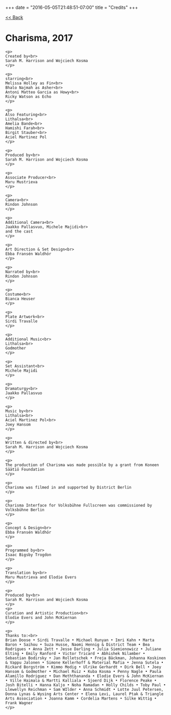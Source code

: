 +++
date = "2016-05-05T21:48:51-07:00"
title = "Credits"
+++

<div class="nav" id="home-link">
  <a href="/"><< Back</a>
</div>

<div id="credits-page" class="info-page">

  <h1>Charisma, 2017</h1>

    <p>
    Created by<br>
    Sarah M. Harrison and Wojciech Kosma
    </p>

    <p>
    starring<br>
    Melissa Holley as Fin<br>
    Bhalo Najmah as Asher<br>
    Antoni Matteo Garcia as Howy<br>
    Ricky Watson as Echo
    </p>

    <p>
    Also Featuring<br>
    Lithalsa<br>
    Amelia Bande<br>
    Hamishi Farah<br>
    Birgit Stauber<br>
    Aciel Martinez Pol
    </p>

    <p>
    Produced by<br>
    Sarah M. Harrison and Wojciech Kosma
    </p>

    <p>
    Associate Producer<br>
    Maru Mustrieva
    </p>

    <p>
    Camera<br>
    Rindon Johnson
    </p>

    <p>
    Additional Camera<br>
    Jaakko Pallasvuo, Michele Majidi<br>
    and the cast
    </p>

    <p>
    Art Direction & Set Design<br>
    Ebba Fransén Waldhör
    </p>

    <p>
    Narrated by<br>
    Rindon Johnson
    </p>

    <p>
    Costume<br>
    Bianca Heuser
    </p>

    <p>
    Plate Artwork<br>
    Sirdi Travalle
    </p>

    <p>
    Additional Music<br>
    Lithalsa<br>
    Godmother
    </p>

    <p>
    Set Assistant<br>
    Michele Majidi
    </p>

    <p>
    Dramaturgy<br>
    Jaakko Pallasvuo
    </p>

    <p>
    Music by<br>
    Lithalsa<br>
    Aciel Martinez Pol<br>
    Joey Hansom
    </p>

    <p>
    Written & directed by<br>
    Sarah M. Harrison and Wojciech Kosma
    </p>

    <p>
    The production of Charisma was made possible by a grant from Koneen Säätiö Foundation
    </p>

    <p>
    Charisma was filmed in and supported by District Berlin
    </p>

    <p>
    Charisma Interface for Volksbühne Fullscreen was commissioned by Volksbühne Berlin
    </p>

    <p>
    Concept & Design<br>
    Ebba Fransén Waldhör
    </p>

    <p>
    Programmed by<br>
    Isaac Bigsby Trogdon
    </p>

    <p>
    Translation by<br>
    Maru Mustrieva and Elodie Evers
    </p>

    <p>
    Produced by<br>
    Sarah M. Harrison and Wojciech Kosma
    </p>
    <p>
    Curation and Artistic Production<br>
    Elodie Evers and John McKiernan
    </p>

    <p>
    Thanks to:<br>
    Brian Doose • Sirdi Travalle • Michael Runyan • Imri Kahn • Marta Baron • Saihou • Suza Husse, Naomi Hennig & District Team • Bea Rodrigues • Anna Zett • Jesse Darling • Julia Siemienowicz • Juliane Elting • Emily Ranford • Victor Tricard • Abhishek Nilamber • Sebastian Bodirsky • Jan Rolletschek • Freja Bäckman, Johanna Koskinen & Vappu Jalonen • Simone Kellerhoff & Material Mafia • Jenna Sutela • Rickard Borgström • Kimmo Modig • Ulrike Gerhardt • Dirk Bell • Joey Hansom & Godmother • Michael Ruiz • Kuba Kosma • Penny Nagle • Paula Alamillo Rodriguez • Dan Meththananda • Elodie Evers & John McKiernan • Ville Haimala & Martti Kalliala • Sjoerd Dijk • Florence Peake • Josh Bitelli • Hanna Kaljo • Noha Ramadan • Holly Childs • Toby Paul • Llewellyn Reichman • Sam WIlder • Anna Schmidt • Lotte Juul Petersen, Donna Lynas & Wysing Arts Center • Elena Levi, Laurel Ptak & Triangle Arts Association • Joanna Kamm • Cordelia Martens • Silke Wittig • Frank Wagner
    </p>

</div>